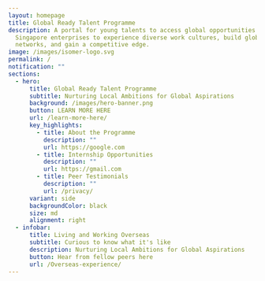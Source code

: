 ```yaml
---
layout: homepage
title: Global Ready Talent Programme
description: A portal for young talents to access global opportunities with
  Singapore enterprises to experience diverse work cultures, build global
  networks, and gain a competitive edge.
image: /images/isomer-logo.svg
permalink: /
notification: ""
sections:
  - hero:
      title: Global Ready Talent Programme
      subtitle: Nurturing Local Ambitions for Global Aspirations
      background: /images/hero-banner.png
      button: LEARN MORE HERE
      url: /learn-more-here/
      key_highlights:
        - title: About the Programme
          description: ""
          url: https://google.com
        - title: Internship Opportunities
          description: ""
          url: https://gmail.com
        - title: Peer Testimonials
          description: ""
          url: /privacy/
      variant: side
      backgroundColor: black
      size: md
      alignment: right
  - infobar:
      title: Living and Working Overseas
      subtitle: Curious to know what it's like
      description: Nurturing Local Ambitions for Global Aspirations
      button: Hear from fellow peers here
      url: /Overseas-experience/
---
```


